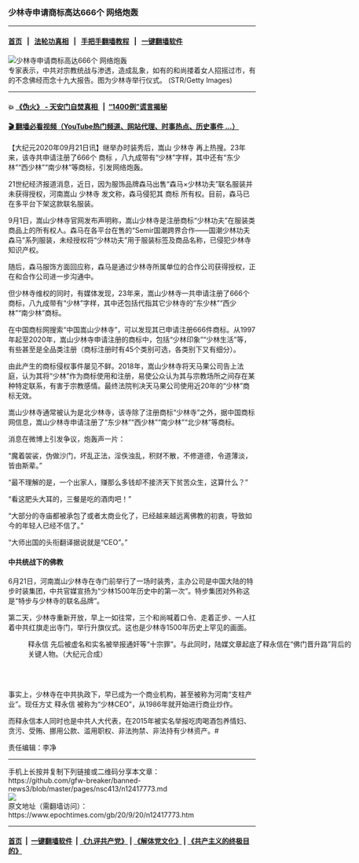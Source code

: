 ### 少林寺申请商标高达666个 网络炮轰
------------------------

#### [首页](https://github.com/gfw-breaker/banned-news3/blob/master/README.md) &nbsp;&nbsp;|&nbsp;&nbsp; [法轮功真相](https://github.com/begood0513/basic/blob/master/README.md)  &nbsp;&nbsp;|&nbsp;&nbsp; [手把手翻墙教程](https://github.com/gfw-breaker/guides/wiki)  &nbsp;&nbsp;|&nbsp;&nbsp; [一键翻墙软件](https://github.com/gfw-breaker/nogfw/blob/master/README.md)  



<div><img alt="少林寺申请商标高达666个 网络炮轰" class="attachment-djy_600_400 size-djy_600_400 wp-post-image" src="https://i.epochtimes.com/assets/uploads/2018/01/f237809ef70dcddeaf21f0f6fc9357cf-600x400.jpg"/>
<div class="caption">
 专家表示，中共对宗教统战与渗透，造成乱象，如有的和尚搂着女人招摇过市，有的不念佛经而念十九大报告。图为少林寺举行仪式。 (STR/Getty Images)
</div></div><hr/>

#### 💥 [《伪火》 - 天安门自焚真相 ](http://158.247.195.190:10000/videos/blog/weihuo.html)&nbsp; |&nbsp; [“1400例”谎言揭秘  ](http://158.247.195.190:10000/videos/blog/jiexi1400.html)

#### [ 🎬  翻墙必看视频（YouTube热门频道、网站代理、时事热点、历史事件 ...）](https://github.com/gfw-breaker/links/blob/master/banned.md)

<div><p>
 【大纪元2020年09月21日讯】继举办时装秀后，嵩山
 <ok href="https://www.epochtimes.com/gb/tag/%E5%B0%91%E6%9E%97%E5%AF%BA.html">
  少林寺
 </ok>
 再上热搜。23年来，该寺共申请注册了666个
 <ok href="https://www.epochtimes.com/gb/tag/%E5%95%86%E6%A0%87.html">
  商标
 </ok>
 ，八九成带有“少林”字样，其中还有“东少林”“西少林”“南少林”等商标，引发网络炮轰。
</p>
<p>
 21世纪经济报道消息，近日，因为服饰品牌森马出售“森马×少林功夫”联名服装并未获得授权，河南嵩山
 <ok href="https://www.epochtimes.com/gb/tag/%E5%B0%91%E6%9E%97%E5%AF%BA.html">
  少林寺
 </ok>
 发文称，森马侵犯其
 <ok href="https://www.epochtimes.com/gb/tag/%E5%95%86%E6%A0%87.html">
  商标
 </ok>
 所有权。目前，森马已在多平台下架这款联名服装。
</p>
<p>
 9月1日，嵩山少林寺官网发布声明称，嵩山少林寺是注册商标“少林功夫”在服装类商品上的所有权人。森马在各平台在售的“Semir国潮跨界合作——国潮少林功夫森马”系列服装，未经授权将“少林功夫”用于服装标签及商品名称，已侵犯少林寺知识产权。
</p>
<p>
 随后，森马服饰方面回应称，森马是通过少林寺所属单位的合作公司获得授权，正在和合作公司进一步沟通中。
</p>
<p>
 但少林寺维权的同时，有媒体发现，23年来，嵩山少林寺一共申请注册了666个商标，八九成带有“少林”字样，其中还包括代指其它少林寺的“东少林”“西少林”“南少林”商标。
</p>
<p>
 在中国商标网搜索“中国嵩山少林寺”，可以发现其已申请注册666件商标。从1997年起至2020年，嵩山少林寺申请注册的商标中，包括“少林印象”“少林生活”等，有些甚至是全品类注册（商标注册时有45个类别可选，各类别下又有细分）。
</p>
<p>
 由此产生的商标侵权事件屡见不鲜。2018年，嵩山少林寺将天马果公司告上法庭，认为其将“少林”作为商标使用和注册，易使公众认为其与宗教场所之间存在某种特定联系，有害于宗教感情。最终法院判决天马果公司使用近20年的“少林”商标无效。
</p>
<p>
 嵩山少林寺通常被认为是北少林寺，该寺除了注册商标“少林寺”之外，据中国商标网信息，嵩山少林寺申请注册了“东少林”“西少林”“南少林”“北少林”等商标。
</p>
<p>
 消息在微博上引发争议，炮轰声一片：
</p>
<p>
 “魔着袈裟，伪做沙门，坏乱正法，淫佚浊乱，积财不散，不修道德，令道薄淡，皆由斯辈。”
</p>
<p>
 “最不理解的是，一个出家人，赚那么多钱却不接济天下贫苦众生，这算什么？”
</p>
<p>
 “看这肥头大耳的，三餐是吃的酒肉吧！”
</p>
<p>
 “大部分的寺庙都被承包了或者太商业化了，已经越来越远离佛教的初衷，导致如今的年轻人已经不信了。”
</p>
<p>
 “大师出国的头衔翻译据说就是“CEO”。”
</p>
<h4>
 中共统战下的佛教
</h4>
<p>
 6月21日，河南嵩山少林寺在寺门前举行了一场时装秀，主办公司是中国大陆的特步时装集团，中共官媒宣扬为“少林1500年历史中的第一次”。特步集团对外称这是“特步与少林寺的联名品牌”。
</p>
<p>
 第二天，少林寺重新开放，早上一如往常，三个和尚喊着口令、走着正步、一人扛着中共红旗走出寺门，举行升旗仪式。这也是少林寺1500年历史上罕见的画面。
</p>
<figure class="wp-caption aligncenter" id="attachment_6494309" style="width: 661px">
 <ok href="https://i.epochtimes.com/assets/uploads/2015/08/1508100932091657.jpg">
  <img alt="" class="size-full wp-image-6494309" src="https://i.epochtimes.com/assets/uploads/2015/08/1508100932091657.jpg"/>
 </ok>
 <br/><figcaption class="wp-caption-text">
  <ok href="https://www.epochtimes.com/gb/tag/%E9%87%8A%E6%B0%B8%E4%BF%A1.html">
   释永信
  </ok>
  先后被虚名和实名被举报通奸等“十宗罪”。与此同时，陆媒文章起底了释永信在“佛门晋升路”背后的关键人物。（大纪元合成）
 </figcaption><br/>
</figure><br/>
<p>
 事实上，少林寺在中共执政下，早已成为一个商业机构，甚至被称为河南“支柱产业”。现任方丈
 <ok href="https://www.epochtimes.com/gb/tag/%E9%87%8A%E6%B0%B8%E4%BF%A1.html">
  释永信
 </ok>
 被称为“少林CEO”，从1986年就开始进行商业炒作。
</p>
<p>
 而释永信本人同时也是中共人大代表，在2015年被实名举报吃肉喝酒包养情妇、贪污、受贿、挪用公款、滥用职权、非法拘禁、非法持有少林资产。#
</p>
<p>
 责任编辑：李净
</p>
</div>
<hr/>
手机上长按并复制下列链接或二维码分享本文章：<br/>
https://github.com/gfw-breaker/banned-news3/blob/master/pages/nsc413/n12417773.md <br/>
<a href='https://github.com/gfw-breaker/banned-news3/blob/master/pages/nsc413/n12417773.md'><img src='https://github.com/gfw-breaker/banned-news3/blob/master/pages/nsc413/n12417773.md.png'/></a> <br/>
原文地址（需翻墙访问）：https://www.epochtimes.com/gb/20/9/20/n12417773.htm


------------------------
#### [首页](https://github.com/gfw-breaker/banned-news3/blob/master/README.md) &nbsp;|&nbsp; [一键翻墙软件](https://github.com/gfw-breaker/nogfw/blob/master/README.md) &nbsp;| [《九评共产党》](https://github.com/gfw-breaker/9ping.md/blob/master/README.md#九评之一评共产党是什么) | [《解体党文化》](https://github.com/gfw-breaker/jtdwh.md/blob/master/README.md) | [《共产主义的终极目的》](https://github.com/gfw-breaker/gczydzjmd.md/blob/master/README.md)


<img src='http://gfw-breaker.win/banned-news3/pages/nsc413/n12417773.md' width='0px' height='0px'/>
